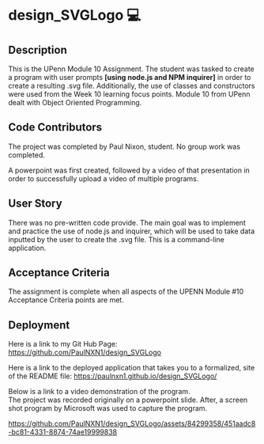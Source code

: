 # design_SVGLogo 💻

## Description
This is the UPenn Module 10 Assignment.  The student was tasked to create a program with user prompts **[using node.js and NPM inquirer]** in order to create a resulting .svg file.  Additionally, the use of classes and constructors were used from the Week 10 learning focus points.  Module 10 from UPenn dealt with Object Oriented Programming.  


## Code Contributors
The project was completed by Paul Nixon, student. No group work was completed.

A powerpoint was first created, followed by a video of that presentation in order to successfully upload a video of multiple programs.  


## User Story
There was no pre-written code provide.   The main goal was to implement and practice the use of node.js and inquirer, which will be used to take data inputted by the user to create the .svg file.  This is a command-line application.  


## Acceptance Criteria
The assignment is complete when all aspects of the UPENN Module #10 Acceptance Criteria points are met. 


## Deployment

Here is a link to my Git Hub Page: 
https://github.com/PaulNXN1/design_SVGLogo

Here is a link to the deployed application that takes you to a formalized, site of the README file: 
https://paulnxn1.github.io/design_SVGLogo/


Below is a link to a video demonstration of the program.  
The project was recorded originally on a powerpoint slide.  After, a screen shot program by Microsoft was used to capture the program.  

https://github.com/PaulNXN1/design_SVGLogo/assets/84299358/451aadc8-bc81-4331-8874-74ae19999838

